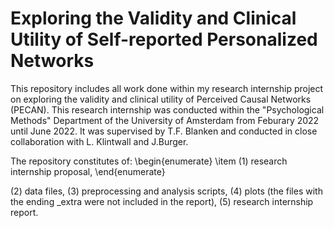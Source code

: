# Exploring the Validity and Clinical Utility of Self-reported Personalized Networks
This repository includes all work done within my research internship project on exploring the validity and clinical utility of Perceived Causal Networks (PECAN). This research internship was conducted within the "Psychological Methods" Department of the University of Amsterdam from Feburary 2022 until June 2022. It was supervised by T.F. Blanken and conducted in close collaboration with L. Klintwall and J.Burger.

The repository constitutes of:
\begin{enumerate}
  \item (1) research internship proposal, 
\end{enumerate}

(2) data files, (3) preprocessing and analysis scripts, (4) plots (the files with the ending _extra were not included in the report), (5) research internship report. 
